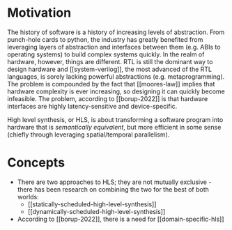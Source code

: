 # Motivation
The history of software is a history of increasing levels of abstraction. From punch-hole cards to python, the industry has greatly benefited from leveraging layers of abstraction and interfaces between them (e.g. ABIs to operating systems) to build complex systems quickly. In the realm of hardware, however, things are different. RTL is still the dominant way to design hardware and [[system-verilog]], the most advanced of the RTL languages, is sorely lacking powerful abstractions (e.g. metaprogramming). The problem is compounded by the fact that [[moores-law]] implies that hardware complexity is ever increasing, so designing it can quickly become infeasible. The problem, according to [[borup-2022]] is that hardware interfaces are highly latency-sensitive and device-specific.

High level synthesis, or HLS, is about transforming a software program into hardware that is *semantically equivalent*, but more efficient in some sense (chiefly through leveraging spatial/temporal parallelism).

# Concepts
- There are two approaches to HLS; they are not mutually exclusive - there has been research on combining the two for the best of both worlds:
	- [[statically-scheduled-high-level-synthesis]]
	- [[dynamically-scheduled-high-level-synthesis]]
- According to [[borup-2022]], there is a need for [[domain-specific-hls]]